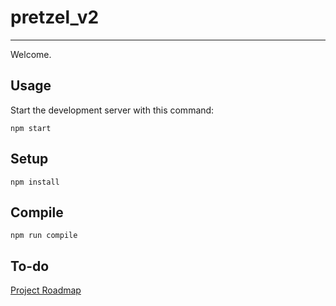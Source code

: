 # pretzel_v2
---

Welcome.



Usage
---

Start the development server with this command:

```
npm start
```



Setup
---

```
npm install
```



Compile
---

```
npm run compile
```

To-do
---
[Project Roadmap](https://github.com/project-pretzel/pretzel_v2/projects/1)
